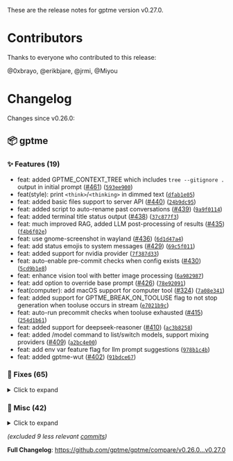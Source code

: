These are the release notes for gptme version v0.27.0.

# Contributors

Thanks to everyone who contributed to this release:

@0xbrayo, @erikbjare, @jrmi, @Miyou

# Changelog

Changes since v0.26.0:


## 📦 gptme

### ✨ Features (19)

 - feat: added GPTME_CONTEXT_TREE which includes `tree --gitignore .` output in initial prompt ([#461](https://github.com/gptme/gptme/issues/461)) ([`593ee900`](https://github.com/gptme/gptme/commit/593ee900))
 - feat(style): print `<think>`/`<thinking>` in dimmed text ([`dfab1e05`](https://github.com/gptme/gptme/commit/dfab1e05))
 - feat: added basic files support to server API ([#440](https://github.com/gptme/gptme/issues/440)) ([`24b9dc95`](https://github.com/gptme/gptme/commit/24b9dc95))
 - feat: added script to auto-rename past conversations ([#439](https://github.com/gptme/gptme/issues/439)) ([`9a9f0114`](https://github.com/gptme/gptme/commit/9a9f0114))
 - feat: added terminal title status output ([#438](https://github.com/gptme/gptme/issues/438)) ([`37c877f3`](https://github.com/gptme/gptme/commit/37c877f3))
 - feat: much improved RAG, added LLM post-processing of results ([#435](https://github.com/gptme/gptme/issues/435)) ([`f4b6f02e`](https://github.com/gptme/gptme/commit/f4b6f02e))
 - feat: use gnome-screenshot in wayland ([#436](https://github.com/gptme/gptme/issues/436)) ([`6d1d47a4`](https://github.com/gptme/gptme/commit/6d1d47a4))
 - feat: add status emojis to system messages ([#429](https://github.com/gptme/gptme/issues/429)) ([`69c5f011`](https://github.com/gptme/gptme/commit/69c5f011))
 - feat: added support for nvidia provider ([`7f387d33`](https://github.com/gptme/gptme/commit/7f387d33))
 - feat: auto-enable pre-commit checks when config exists ([#430](https://github.com/gptme/gptme/issues/430)) ([`5cd9b1e8`](https://github.com/gptme/gptme/commit/5cd9b1e8))
 - feat: enhance vision tool with better image processing ([`6a982987`](https://github.com/gptme/gptme/commit/6a982987))
 - feat: add option to override base prompt ([#426](https://github.com/gptme/gptme/issues/426)) ([`78e92091`](https://github.com/gptme/gptme/commit/78e92091))
 - feat(computer): add macOS support for computer tool ([#324](https://github.com/gptme/gptme/issues/324)) ([`7a08e341`](https://github.com/gptme/gptme/commit/7a08e341))
 - feat: added support for GPTME_BREAK_ON_TOOLUSE flag to not stop generation when tooluse occurs in stream ([`e7021b9c`](https://github.com/gptme/gptme/commit/e7021b9c))
 - feat: auto-run precommit checks when tooluse exhausted ([#415](https://github.com/gptme/gptme/issues/415)) ([`254d1b61`](https://github.com/gptme/gptme/commit/254d1b61))
 - feat: added support for deepseek-reasoner ([#410](https://github.com/gptme/gptme/issues/410)) ([`ac3b8258`](https://github.com/gptme/gptme/commit/ac3b8258))
 - feat: added /model command to list/switch models, support mixing providers ([#409](https://github.com/gptme/gptme/issues/409)) ([`a2bc4e00`](https://github.com/gptme/gptme/commit/a2bc4e00))
 - feat: add env var feature flag for llm prompt suggestions ([`978b1c4b`](https://github.com/gptme/gptme/commit/978b1c4b))
 - feat: added gptme-wut ([#402](https://github.com/gptme/gptme/issues/402)) ([`91bdce67`](https://github.com/gptme/gptme/commit/91bdce67))

### 🐛 Fixes (65)
<details><summary>Click to expand</summary>
<p>

 - fix: fixed reduce_context script ([`2f8246c6`](https://github.com/gptme/gptme/commit/2f8246c6))
 - fix: added reduce_context.py script ([`f0edadde`](https://github.com/gptme/gptme/commit/f0edadde))
 - fix: added gh-pr-view-with-pr-comments.sh script ([`3e0dd23d`](https://github.com/gptme/gptme/commit/3e0dd23d))
 - fix: add gemini-2.0-flash-thinking-exp-01-21 to models ([#465](https://github.com/gptme/gptme/issues/465)) ([`489f73e6`](https://github.com/gptme/gptme/commit/489f73e6))
 - fix: fix /export command ([#460](https://github.com/gptme/gptme/issues/460)) ([`0ce55149`](https://github.com/gptme/gptme/commit/0ce55149))
 - fix: fix missing dependency warning ([#455](https://github.com/gptme/gptme/issues/455)) ([`ced1b9ac`](https://github.com/gptme/gptme/commit/ced1b9ac))
 - fix: fixed incorrect reference to GPTME_FRESH_CONTEXT (now just GPTME_FRESH) ([`ce626ed1`](https://github.com/gptme/gptme/commit/ce626ed1))
 - fix: fix circular import ([`417613c1`](https://github.com/gptme/gptme/commit/417613c1))
 - fix: correctly handle too long path names ([`ec1118c6`](https://github.com/gptme/gptme/commit/ec1118c6))
 - fix: dont expand paths in user commands for tools, like /shell ([#453](https://github.com/gptme/gptme/issues/453)) ([`96304695`](https://github.com/gptme/gptme/commit/96304695))
 - fix: fixed a bunch of get_default_model uses, return None instead of exception if unset ([`a3626c82`](https://github.com/gptme/gptme/commit/a3626c82))
 - fix: make model fully optional in prompts.py, no fallback to possibly unset default ([`29a0cb19`](https://github.com/gptme/gptme/commit/29a0cb19))
 - fix: correct content block processing in Anthropic LLM module ([`b4d2d962`](https://github.com/gptme/gptme/commit/b4d2d962))
 - fix(anthropic): use model_meta.supports_reasoning to determine wether to use thinking ([`91af56c1`](https://github.com/gptme/gptme/commit/91af56c1))
 - fix: add supports_reasoning to model_meta, disabling `<thinking>` prompting for such models ([`b15fb6a5`](https://github.com/gptme/gptme/commit/b15fb6a5))
 - fix(anthropic): set max_tokens from model metadata ([`a89ca157`](https://github.com/gptme/gptme/commit/a89ca157))
 - fix: refactor only-once warning of unknown model metadata ([`5d5f0e95`](https://github.com/gptme/gptme/commit/5d5f0e95))
 - fix: disabled `tool` tooluse format for Sonnet 3.7 with thinking, for now ([`4354f3e7`](https://github.com/gptme/gptme/commit/4354f3e7))
 - fix: only log missing model metadata warning once ([`ffb83789`](https://github.com/gptme/gptme/commit/ffb83789))
 - fix: added model metadata for sonnet 3.7 ([`1df392ac`](https://github.com/gptme/gptme/commit/1df392ac))
 - fix: add support for sonnet 3.7 ([`cb83725c`](https://github.com/gptme/gptme/commit/cb83725c))
 - fix: add `model` parameter to `step` function (dont rely on global) ([`ebc076bb`](https://github.com/gptme/gptme/commit/ebc076bb))
 - fix: refactored get_project_dir helper function ([`d231311e`](https://github.com/gptme/gptme/commit/d231311e))
 - fix: prompt to prefer absolute paths ([`ba11552a`](https://github.com/gptme/gptme/commit/ba11552a))
 - fix: fixes after RAG improvement PR ([`486d9858`](https://github.com/gptme/gptme/commit/486d9858))
 - fix: refactor workspace initialization ([`6936a4e1`](https://github.com/gptme/gptme/commit/6936a4e1))
 - fix: fix support for explicitly disabling pre-commit checks ([`603ecaae`](https://github.com/gptme/gptme/commit/603ecaae))
 - fix: added basic `gptme-util chats search` command, fixes to `gptme-util chats` overall ([#434](https://github.com/gptme/gptme/issues/434)) ([`b9a64578`](https://github.com/gptme/gptme/commit/b9a64578))
 - fix: adjust tts speed to 1.0 by default after tts_server.py updated to kokoro 1.0 which seems faster by default ([`6e3af447`](https://github.com/gptme/gptme/commit/6e3af447))
 - fix: upgrade tts_server.py to use kokoro 1.0, fix audio output device on linux ([#432](https://github.com/gptme/gptme/issues/432)) ([`007a0750`](https://github.com/gptme/gptme/commit/007a0750))
 - fix: improved status emojis in formatted messages ([`964b5280`](https://github.com/gptme/gptme/commit/964b5280))
 - fix: automatically clone Kokoro-82M repo in tts_server.py script ([`a6109c71`](https://github.com/gptme/gptme/commit/a6109c71))
 - fix: fixed support for o3 ([`3a810109`](https://github.com/gptme/gptme/commit/3a810109))
 - fix: log reasoning_content when available (i.e. Deepseek R1) ([`e13af3f3`](https://github.com/gptme/gptme/commit/e13af3f3))
 - fix: added support for GPTME_PATCH_RECOVERY where file is returned in error for non-matching patches ([`96ceec24`](https://github.com/gptme/gptme/commit/96ceec24))
 - fix: minor improvements to ipython function description formatting ([`7d2fec38`](https://github.com/gptme/gptme/commit/7d2fec38))
 - fix: auto-step in server (wip), dont use logmanager lock in API ([`c948e3b1`](https://github.com/gptme/gptme/commit/c948e3b1))
 - fix: improve formatting for large patch warnings ([`4ad126e3`](https://github.com/gptme/gptme/commit/4ad126e3))
 - fix: handle None workspace in get_project_config to prevent TypeError ([`d0fee8a6`](https://github.com/gptme/gptme/commit/d0fee8a6))
 - fix: minor logging improvements ([`48782fcd`](https://github.com/gptme/gptme/commit/48782fcd))
 - fix(screenshot): add prompting for screenshot permissions on macos ([`3bc328ea`](https://github.com/gptme/gptme/commit/3bc328ea))
 - fix(vision): rescale large images passed to view_image ([`1a1d969c`](https://github.com/gptme/gptme/commit/1a1d969c))
 - fix(tts): fix logging output in tts server ([`060b5d09`](https://github.com/gptme/gptme/commit/060b5d09))
 - fix(tts): added GPTME_VOICE_FINISH flag to wait for speech to finish before exiting ([`95042d40`](https://github.com/gptme/gptme/commit/95042d40))
 - fix(tts): combine short sentences into larger chunks before sending to tts server ([`d6a941ea`](https://github.com/gptme/gptme/commit/d6a941ea))
 - fix: remove exclusive mode ([#423](https://github.com/gptme/gptme/issues/423)) ([`0c99cb8f`](https://github.com/gptme/gptme/commit/0c99cb8f))
 - fix(tts): make tts server requests non-blocking, improve clean_for_speech ([#422](https://github.com/gptme/gptme/issues/422)) ([`44c3dfe9`](https://github.com/gptme/gptme/commit/44c3dfe9))
 - fix: improve pre-commit output message when files automatically fixed by hook ([`9b4e9117`](https://github.com/gptme/gptme/commit/9b4e9117))
 - fix: added support for knowledge cutoff in model metadata ([`d166b4cb`](https://github.com/gptme/gptme/commit/d166b4cb))
 - fix(eval): use seperate status emoji for timeouts ([`00fdd187`](https://github.com/gptme/gptme/commit/00fdd187))
 - fix: locate espeak library more intelligently on macOS ([`583a6b43`](https://github.com/gptme/gptme/commit/583a6b43))
 - fix: strip leading/trailing silence from tts output ([#420](https://github.com/gptme/gptme/issues/420)) ([`96c54c41`](https://github.com/gptme/gptme/commit/96c54c41))
 - fix: fix call_id regex format for deepseek ([`ec30e9b0`](https://github.com/gptme/gptme/commit/ec30e9b0))
 - fix: fixed tts_server.py on macOS ([#418](https://github.com/gptme/gptme/issues/418)) ([`477a81e2`](https://github.com/gptme/gptme/commit/477a81e2))
 - fix: enable `tool` format for deepseek provider ([`7fda8bdc`](https://github.com/gptme/gptme/commit/7fda8bdc))
 - fix: fixed summarization for openrouter and deepseek ([`d8a9bec6`](https://github.com/gptme/gptme/commit/d8a9bec6))
 - fix: added TODOs for better openrouter support ([`e56491f1`](https://github.com/gptme/gptme/commit/e56491f1))
 - fix: fixed output of codeblocks with unescaped rich [style] tags ([`07ed85fd`](https://github.com/gptme/gptme/commit/07ed85fd))
 - fix: detect tooluses with common path characters when cleaning for speech ([#412](https://github.com/gptme/gptme/issues/412)) ([`9124640b`](https://github.com/gptme/gptme/commit/9124640b))
 - fix: improve default models+toolformats to run in evals (autodetect from available keys) ([`598f4096`](https://github.com/gptme/gptme/commit/598f4096))
 - fix: fixed broken openrouter support due to missing entry in model metadata ([`0cd60a08`](https://github.com/gptme/gptme/commit/0cd60a08))
 - fix: added gptme-eval-docker.sh helper script ([`9e62c3d1`](https://github.com/gptme/gptme/commit/9e62c3d1))
 - fix: broken mixed tool formats execution while using  `tool` format ([#407](https://github.com/gptme/gptme/issues/407)) ([`bcf45cd5`](https://github.com/gptme/gptme/commit/bcf45cd5))
 - fix: improved logging output for gptme-rag calls (incl time taken) ([`33db67ec`](https://github.com/gptme/gptme/commit/33db67ec))
 - fix: cleaned up tts tool, detect if tts server isnt running ([#404](https://github.com/gptme/gptme/issues/404)) ([`d27da5e0`](https://github.com/gptme/gptme/commit/d27da5e0))

</p>
</details>

### 🔨 Misc (42)
<details><summary>Click to expand</summary>
<p>

 - chore: bump version to 0.27.0 ([`96a5b54e`](https://github.com/gptme/gptme/commit/96a5b54e))
 - docs: replaced github.com/ErikBjare/gptme links with github.com/gptme/gptme ([`6ac6f6e7`](https://github.com/gptme/gptme/commit/6ac6f6e7))
 - docs: reference both usage and examples in getting-started guide ([`1bd6a607`](https://github.com/gptme/gptme/commit/1bd6a607))
 - docs: fixed link ([`bb1c3f3f`](https://github.com/gptme/gptme/commit/bb1c3f3f))
 - docs: link to bob from README ([`2349c046`](https://github.com/gptme/gptme/commit/2349c046))
 - refactor: make computer tool share logic with screenshot tool ([#442](https://github.com/gptme/gptme/issues/442)) ([`412bace5`](https://github.com/gptme/gptme/commit/412bace5))
 - docs: mention Claude Code in alternatives ([`05648fb4`](https://github.com/gptme/gptme/commit/05648fb4))
 - refactor: refactored include_paths in chat.py by moving in and helpers into gptme.util.context ([`f008b6a9`](https://github.com/gptme/gptme/commit/f008b6a9))
 - docs: update the evals page to mention recommended model (sonnet) and available evals ([#451](https://github.com/gptme/gptme/issues/451)) ([`92965cd1`](https://github.com/gptme/gptme/commit/92965cd1))
 - refactor: extract get_default_model_summary ([`161451e1`](https://github.com/gptme/gptme/commit/161451e1))
 - docs: fixed broken document_prompt_function ([`004ced9e`](https://github.com/gptme/gptme/commit/004ced9e))
 - refactor: separate all get_default_model logic from get_model ([`5e3aa80a`](https://github.com/gptme/gptme/commit/5e3aa80a))
 - tests: uncomment test and mark to skip instead ([`40dc44c1`](https://github.com/gptme/gptme/commit/40dc44c1))
 - tests: disable broken search_ddg test ([`4a241f4c`](https://github.com/gptme/gptme/commit/4a241f4c))
 - refactor: refactored retry_(generator_)on_overloaded (almost-duplicate decorator) ([`e64006cc`](https://github.com/gptme/gptme/commit/e64006cc))
 - docs: add OpenHands to alternatives ([`1edf80d9`](https://github.com/gptme/gptme/commit/1edf80d9))
 - docs: split sections from 'dev guide' into new 'about' toctree in index ([`8845a1a6`](https://github.com/gptme/gptme/commit/8845a1a6))
 - chore: updated gitignore ([`2bdad1a7`](https://github.com/gptme/gptme/commit/2bdad1a7))
 - docs: improved lead in README ([`d07e799c`](https://github.com/gptme/gptme/commit/d07e799c))
 - docs: improved tools page ([`dae30218`](https://github.com/gptme/gptme/commit/dae30218))
 - docs: updated page with alternatives/comparison ([`5d53aa42`](https://github.com/gptme/gptme/commit/5d53aa42))
 - test: fixed conversation search test ([`8dfc3a06`](https://github.com/gptme/gptme/commit/8dfc3a06))
 - refactor: move default rag post-process prompt from config.py into tools/rag.py ([`0b9ea550`](https://github.com/gptme/gptme/commit/0b9ea550))
 - docs: fixes to config docs ([`2b11a3c7`](https://github.com/gptme/gptme/commit/2b11a3c7))
 - test: add requires_api test mark to run tests without API keys (such as for untrusted PRs) ([#433](https://github.com/gptme/gptme/issues/433)) ([`19895aa8`](https://github.com/gptme/gptme/commit/19895aa8))
 - docs: improve documentation and code style ([`8c536f17`](https://github.com/gptme/gptme/commit/8c536f17))
 - docs: improve TTS documentation and update README ([`00198a35`](https://github.com/gptme/gptme/commit/00198a35))
 - docs: added complexity metrics with radon to arewetiny docs, as makefile target ([#428](https://github.com/gptme/gptme/issues/428)) ([`0bd43f3e`](https://github.com/gptme/gptme/commit/0bd43f3e))
 - docs: fix RST formatting in config.rst ([`2059dddf`](https://github.com/gptme/gptme/commit/2059dddf))
 - docs: document potential DeepSeek/Gemini reasoning content support ([`ab780b99`](https://github.com/gptme/gptme/commit/ab780b99))
 - style: add newline between patch success message and warnings ([`8698758b`](https://github.com/gptme/gptme/commit/8698758b))
 - style: improve readability of base_prompt assignment ([`79df878a`](https://github.com/gptme/gptme/commit/79df878a))
 - refactor: improve imports and error handling in cli.py ([`de764dac`](https://github.com/gptme/gptme/commit/de764dac))
 - docs: document environment variables and feature flags ([`693b3be0`](https://github.com/gptme/gptme/commit/693b3be0))
 - chore: added config.toml to gitignore ([`456d9661`](https://github.com/gptme/gptme/commit/456d9661))
 - chore: added config.toml to gitignore ([`87d23cfa`](https://github.com/gptme/gptme/commit/87d23cfa))
 - tests: fixed tests for splitting/chunking sentences in tts ([`af0d3588`](https://github.com/gptme/gptme/commit/af0d3588))
 - test: generate unique run name for retries ([`6ff8b94b`](https://github.com/gptme/gptme/commit/6ff8b94b))
 - test: fixed test expecting 'Cost' which isn't known for some models ([`db212bd7`](https://github.com/gptme/gptme/commit/db212bd7))
 - test: fixed missing argument in test ([`0dbcf09e`](https://github.com/gptme/gptme/commit/0dbcf09e))
 - test: disabled test_search_google since its failing, improved error logging for failed searches with playwright ([`51f54e9a`](https://github.com/gptme/gptme/commit/51f54e9a))
 - chore: updated contributor cache ([`719da49f`](https://github.com/gptme/gptme/commit/719da49f))

</p>
</details>

*(excluded 9 less relevant [commits](https://github.com/gptme/gptme/compare/v0.26.0...v0.27.0))*

**Full Changelog**: https://github.com/gptme/gptme/compare/v0.26.0...v0.27.0
